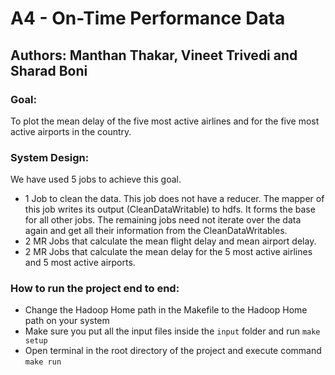 # A4 - On-Time Performance Data
## Authors: Manthan Thakar, Vineet Trivedi and Sharad Boni

### Goal:
To plot the mean delay of the five most active airlines and for the five most active airports in the country.

### System Design:
We have used 5 jobs to achieve this goal.

* 1 Job to clean the data.
This job does not have a reducer. The mapper of this job writes its output (CleanDataWritable) to hdfs.
It forms the base for all other jobs. The remaining jobs need not iterate over the data again and get all their information from the CleanDataWritables.
* 2 MR Jobs that calculate the mean flight delay and mean airport delay.
* 2 MR Jobs that calculate the mean delay for the 5 most active airlines and 5 most active airports.

### How to run the project end to end:

* Change the Hadoop Home path in the Makefile to the Hadoop Home path on your system
* Make sure you put all the input files inside the `input` folder and run `make setup`
* Open terminal in the root directory of the project and execute command `make run`
